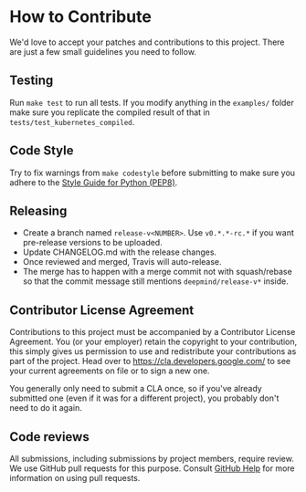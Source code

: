 # How to Contribute

We'd love to accept your patches and contributions to this project. There are
just a few small guidelines you need to follow.

## Testing

Run `make test` to run all tests. If you modify anything in the `examples/` folder
make sure you replicate the compiled result of that in `tests/test_kubernetes_compiled`.

## Code Style

Try to fix warnings from `make codestyle` before submitting to make sure you adhere to the
[Style Guide for Python (PEP8)](http://python.org/dev/peps/pep-0008/).

## Releasing

 - Create a branch named `release-v<NUMBER>`. Use `v0.*.*-rc.*` if you want pre-release versions to be uploaded.
 - Update CHANGELOG.md with the release changes.
 - Once reviewed and merged, Travis will auto-release.
 - The merge has to happen with a merge commit not with squash/rebase so that the commit message still mentions `deepmind/release-v*` inside.

## Contributor License Agreement

Contributions to this project must be accompanied by a Contributor License
Agreement. You (or your employer) retain the copyright to your contribution,
this simply gives us permission to use and redistribute your contributions as
part of the project. Head over to <https://cla.developers.google.com/> to see
your current agreements on file or to sign a new one.

You generally only need to submit a CLA once, so if you've already submitted one
(even if it was for a different project), you probably don't need to do it
again.

## Code reviews

All submissions, including submissions by project members, require review. We
use GitHub pull requests for this purpose. Consult
[GitHub Help](https://help.github.com/articles/about-pull-requests/) for more
information on using pull requests.
